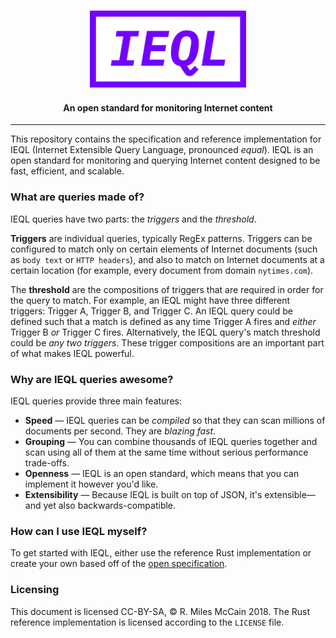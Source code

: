 <p align="center">
  <h3 align="center"><img src="assets/ieql_logo.png" width="250px"></img></h3>

  <h4 align="center">
     An open standard for monitoring Internet content
  </h4>
</p>

---

This repository contains the specification and reference implementation for IEQL (Internet Extensible Query Language, pronounced _equal_). IEQL is an open standard for monitoring and querying Internet content designed to be fast, efficient, and scalable.

### What are queries made of?

IEQL queries have two parts: the _triggers_ and the _threshold_.

**Triggers** are individual queries, typically RegEx patterns. Triggers can be configured to match only on certain elements of Internet documents (such as `body text` or `HTTP headers`), and also to match on Internet documents at a certain location (for example, every document from domain `nytimes.com`).

The **threshold** are the compositions of triggers that are required in order for the query to match. For example, an IEQL might have three different triggers: Trigger A, Trigger B, and Trigger C. An IEQL query could be defined such that a match is defined as any time Trigger A fires and _either_ Trigger B _or_ Trigger C fires. Alternatively, the IEQL query's match threshold could be _any two triggers_. These trigger compositions are an important part of what makes IEQL powerful.

### Why are IEQL queries awesome?

IEQL queries provide three main features:

- **Speed** — IEQL queries can be _compiled_ so that they can scan millions of documents per second. They are _blazing fast_.
- **Grouping** — You can combine thousands of IEQL queries together and scan using all of them at the same time without serious performance trade-offs.
- **Openness** — IEQL is an open standard, which means that you can implement it however you'd like.
- **Extensibility** — Because IEQL is built on top of JSON, it's extensible—and yet also backwards-compatible.

### How can I use IEQL myself?

To get started with IEQL, either use the reference Rust implementation or create your own based off of the [open specification]().

### Licensing

This document is licensed CC-BY-SA, &copy; R. Miles McCain 2018. The Rust reference implementation is licensed according to the `LICENSE` file.
